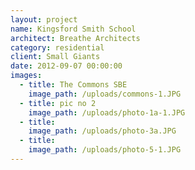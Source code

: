 ```yaml
---
layout: project
name: Kingsford Smith School
architect: Breathe Architects
category: residential
client: Small Giants
date: 2012-09-07 00:00:00
images:
  - title: The Commons SBE
    image_path: /uploads/commons-1.JPG
  - title: pic no 2
    image_path: /uploads/photo-1a-1.JPG
  - title:
    image_path: /uploads/photo-3a.JPG
  - title:
    image_path: /uploads/photo-5-1.JPG
---
```

